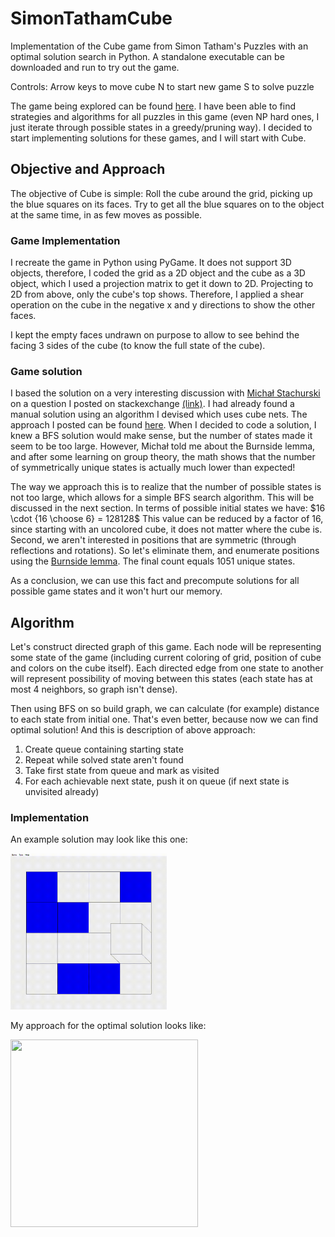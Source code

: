 # SimonTathamCube
Implementation of the Cube game from Simon Tatham's Puzzles with an optimal solution search in Python. A standalone executable can be downloaded and run to try out the game.

Controls:
Arrow keys to move cube
N to start new game
S to solve puzzle

The game being explored can be found [here](https://www.chiark.greenend.org.uk/~sgtatham/puzzles/js/cube.html).
I have been able to find strategies and algorithms for all puzzles in this game (even NP hard ones, I just iterate through possible states in a greedy/pruning way). 
I decided to start implementing solutions for these games, and I will start with Cube.

## Objective and Approach
The objective of Cube is simple:
Roll the cube around the grid, picking up the blue squares on its faces. Try to get all the blue squares on to the object at the same time, in as few moves as possible.

### Game Implementation
I recreate the game in Python using PyGame. It does not support 3D objects, therefore, I coded the grid as a 2D object and the cube as a 3D object, which I used a projection matrix to get it down to 2D.
Projecting to 2D from above, only the cube's top shows. Therefore, I applied a shear operation on the cube in the negative x and y directions to show the other faces.

I kept the empty faces undrawn on purpose to allow to see behind the facing 3 sides of the cube (to know the full state of the cube).

### Game solution
I based the solution on a very interesting discussion with [Michał Stachurski](https://cs.stackexchange.com/users/156430/micha%c5%82-stachurski) on a question I posted on stackexchange [(link)](https://cs.stackexchange.com/questions/156414/).
I had already found a manual solution using an algorithm I devised which uses cube nets. The approach I posted can be found [here](https://math.stackexchange.com/questions/4605240). When I decided to code a solution, I knew a BFS solution would make sense, but the number of states made it seem to be too large.
However, Michał told me about the Burnside lemma, and after some learning on group theory, the math shows that the number of symmetrically unique states is actually much lower than expected!

The way we approach this is to realize that the number of possible states is not too large, which allows for a simple BFS search algorithm. This will be discussed in the next section.
In terms of possible initial states we have: $16 \cdot {16 \choose 6} = 128128$
This value can be reduced by a factor of 16, since starting with an uncolored cube, it does not matter where the cube is.
Second, we aren't interested in positions that are symmetric (through reflections and rotations). 
So let's eliminate them, and enumerate positions using the [Burnside lemma](https://en.wikipedia.org/wiki/Burnside%27s_lemma). The final count equals $1051$ unique states.

As a conclusion, we can use this fact and precompute solutions for all possible game states and it won't hurt our memory.

## Algorithm

Let's construct directed graph of this game. Each node will be representing some state of the game (including current coloring of grid, position of cube and colors on the cube itself). Each directed edge from one state to another will represent possibility of moving between this states (each state has at most $4$ neighbors, so graph isn't dense).

Then using BFS on so build graph, we can calculate (for example) distance to each state from initial one. That's even better, because now we can find optimal solution! And this is description of above approach:

 1. Create queue containing starting state
 2. Repeat while solved state aren't found
 3. Take first state from queue and mark as visited
 4. For each achievable next state, push it on queue (if next state is unvisited already)

### Implementation
An example solution may look like this one:

<img src="https://raw.githubusercontent.com/michal-stachurski/rolling-cube/main/example/solution.gif" width="250" height="250">

My approach for the optimal solution looks like:

<img src="https://user-images.githubusercontent.com/60647115/210168448-c440d7ea-a00f-4313-b7dd-317cb10fdd0f.gif" width="300" height="300">
